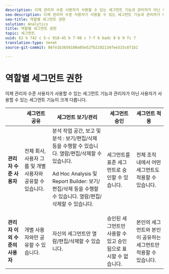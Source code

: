 ```yaml
---
description: 이제 관리자 수준 사용자가 사용할 수 있는 세그먼트 기능과 관리자가 아닌 사용자가 사용할 수 있는 세그먼트 기능이 크게 다릅니다.
seo-description: 이제 관리자 수준 사용자가 사용할 수 있는 세그먼트 기능과 관리자가 아닌 사용자가 사용할 수 있는 세그먼트 기능이 크게 다릅니다.
seo-title: 역할별 세그먼트 권한
solution: Analytics
title: 역할별 세그먼트 권한
topic: 세그먼트
uuid: 62 b 742 c 5-c 918-45 b 7-98 c 7-f 6 badc 0 b 9 fc 7
translation-type: tm+mt
source-git-commit: 86fe1b3650100a05e52fb2102134fee515c871b1

---
```



# 역할별 세그먼트 권한

이제 관리자 수준 사용자가 사용할 수 있는 세그먼트 기능과 관리자가 아닌 사용자가 사용할 수 있는 세그먼트 기능이 크게 다릅니다.

<table id="table_13F72FD90C964B86BD4B51E6F51ED292"> 
 <thead> 
  <tr> 
   <th colname="col1" class="entry"></th> 
   <th colname="col2" class="entry"> 세그먼트 공유 </th> 
   <th colname="col3" class="entry"> 세그먼트 보기/관리 </th> 
   <th colname="col4" class="entry"> 세그먼트 승인 </th> 
   <th colname="col5" class="entry"> 세그먼트 적용 </th> 
  </tr> 
 </thead>
 <tbody> 
  <tr> 
   <td colname="col1"> <b>관리자 수준 사용자</b> </td> 
   <td colname="col2"> 전체 회사, 사용자 그룹 및 개별 사용자와 공유할 수 있습니다. </td> 
   <td colname="col3"> <span class="keyword"> 분석 작업 공간, 보고 및 분석 </span>: 보기/편집/삭제 등을 수행할 수 있습니다. 열람/편집/삭제할 수 있습니다. <p> <span class="keyword"> Ad Hoc Analysis</span> 및 <span class="keyword">Report Builder</span>: 보기/편집/삭제 등을 수행할 수 있습니다. 열람/편집/삭제할 수 있습니다. </p> </td> 
   <td colname="col4"> 세그먼트를 표준 세그먼트로 승인할 수 있습니다. </td> 
   <td colname="col5"> 전체 조직 내에서 어떤 세그먼트도 적용할 수 있습니다. </td> 
  </tr> 
  <tr> 
   <td colname="col1"> <b>관리자 이외 수준의 사용자</b> </td> 
   <td colname="col2"> 개별 사용자와만 공유할 수 있습니다. </td> 
   <td colname="col3"> 자신의 세그먼트만 열람/편집/삭제할 수 있습니다. </td> 
   <td colname="col4"> 승인된 세그먼트만 사용할 수 있고 승인됨으로 표시할 수 없습니다. </td> 
   <td colname="col5"> 본인의 세그먼트와 본인이 공유하는 세그먼트만 적용할 수 있습니다. </td> 
  </tr> 
 </tbody> 
</table>


